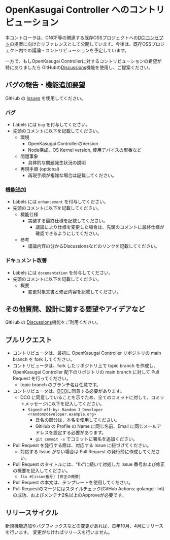 # OpenKasugai Controller へのコントリビューション

本コントローラは、CNCF等の関連する既存OSSプロジェクトへの[DCIコンセプト](https://www.rd.ntt/research/JN202311_23718.html)の提案に向けたリファレンスとして公開しています。今後は、既存OSSプロジェクト内での議論・コントリビューションを予定しています。

一方で、もしOpenKasugai Controllerに対するコントリビューションの希望が特にありましたら GitHubの[Discussions](https://github.com/openkasugai/controller/discussions)機能を使用し、ご提案ください。

## バグの報告・機能追加要望

GitHub の [Issues](https://github.com/openkasugai/controller/issues) を使用してください。

### バグ

- Labels には `bug` を付与してください。
- 先頭のコメントに以下を記載してください。
  - 環境
    - OpenKasugai ControllerのVersion
    - Node構成、OS Kernel version, 使用デバイスの型番など
  - 問題事象
    - 具体的な問題発生状況の説明
  - 再現手順 (optional)
    - 再現手順が複雑な場合は記載してください。

### 機能追加

- Labels には `enhancement` を付与してください。
- 先頭のコメントに以下を記載してください。
  - 機能仕様
    - 実装する最終仕様を記載してください。
      - 議論により仕様を変更した場合は、先頭のコメントに最終仕様が確認できるようにしてください。
  - 参考
    - 議論内容の分かるDiscussionsなどのリンクを記載してください。

### ドキュメント改善

- Labels には `documentation` を付与してください。
- 先頭のコメントに以下を記載してください。
  - 概要
    - 変更対象文書と修正内容を記載してください。

## その他質問、設計に関する要望やアイデアなど

GitHub の [Discussions](https://github.com/openkasugai/controller/discussions)機能をご利用ください。

## プルリクエスト

- コントリビュータは、最初に OpenKasugai Controller リポジトリの main branch を fork してください。
- コントリビュータは、fork したリポジトリ上で topic branch を作成し、OpenKasugai Controller 配下のリポジトリの main branch に対して Pull Request を行ってください。
  - topic branch のブランチ名は任意です。
- コントリビュータは、[DCO](https://developercertificate.org/)に同意する必要があります。
  - DCO に同意していることを示すため、全てのコミットに対して、コミットメッセージに以下を記入してください。
    - `Signed-off-by: Random J Developer <random@developer.example.org>`
      - 氏名の部分は、本名を使用してください。
      - GitHub の Profile の Name に同じ名前、Email に同じメールアドレスを設定する必要があります。
      - `git commit -s` でコミットに署名を追加ください。
- Pull Request を発行する際は、対応する Issue に紐づけてください。
  - 対応する Issue がない場合は Pull Request の発行前に作成してください。
- Pull Request のタイトルには、"fix"に続いて対処した issue 番号および修正の概要を記入してください。
  - `fix #[issue番号] [修正の概要]`
- Pull Request の本文は、テンプレートを使用してください。
- Pull Requestのマージにはスタイルチェック(GitHub Actions: golangci-lint)の成功、およびメンテナ2名以上のApproveが必要です。

## リリースサイクル

新規機能追加やバグフィックスなどの変更があれば、毎年10月、4月にリリースを行います。
変更がなければリリースを行いません。
